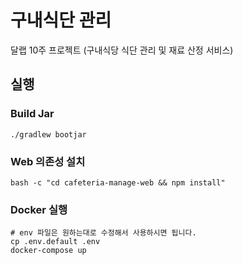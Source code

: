 # 구내식단 관리
달랩 10주 프로젝트 (구내식당 식단 관리 및 재료 산정 서비스)

## 실행
### Build Jar
```shell script
./gradlew bootjar
```

### Web 의존성 설치
```shell script
bash -c "cd cafeteria-manage-web && npm install"
```

### Docker 실행
```shell script
# env 파일은 원하는대로 수정해서 사용하시면 됩니다.
cp .env.default .env 
docker-compose up
```